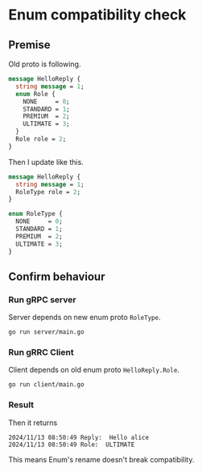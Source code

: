 # Enum compatibility check
## Premise
Old proto is following.

```proto
message HelloReply {
  string message = 1;
  enum Role {
    NONE     = 0;
    STANDARD = 1;
    PREMIUM  = 2;
    ULTIMATE = 3;
  }
  Role role = 2;
}
```

Then I update like this.
```proto
message HelloReply {
  string message = 1;
  RoleType role = 2;
}

enum RoleType {
  NONE     = 0;
  STANDARD = 1;
  PREMIUM  = 2;
  ULTIMATE = 3;
}
```

## Confirm behaviour
### Run gRPC server
Server depends on new enum proto ``RoleType``.
```
go run server/main.go
```

### Run gRRC Client
Client depends on old enum proto ``HelloReply.Role``.
```
go run client/main.go
```

### Result
Then it returns
```
2024/11/13 08:50:49 Reply:  Hello alice
2024/11/13 08:50:49 Role:  ULTIMATE
```
This means Enum's rename doesn't break compatibility.